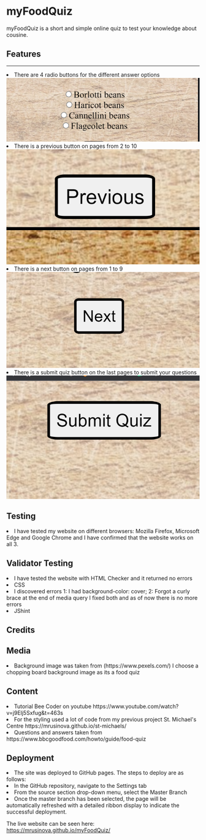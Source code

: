 # myFoodQuiz

<p>myFoodQuiz is a short and simple online quiz to test your knowledge about cousine.</p>

## Features
<hr>
<li>There are 4 radio buttons for the different answer options</li>
<img src="assets/images/readme/radiobtn.png" alt="">
<li>There is a previous button on pages from 2 to 10</li>
<img src="assets/images/readme/previousbtn.png" alt="">
<li>There is a next button on pages from 1 to 9</li>
<img src="assets/images/readme/nextbtn.png" alt="">
<li>There is a submit quiz button on the last pages to submit your questions</li>
<img src="assets/images/readme/submitbtn.png" alt="">

## Testing
<li>I have tested my website on different browsers: Mozilla Firefox, Microsoft Edge and Google Chrome and I have confirmed that the website works on all 3.

## Validator Testing

<li> I have tested the website with HTML Checker and it returned no errors

<li> CSS
<li> I discovered errors 
1: I had background-color: cover;
2: Forgot a curly brace at the end of media query
I fixed both and as of now there is no more errors
<li>JShint

## Credits

## Media
<li> Background image was taken from (https://www.pexels.com/) I choose a chopping board background image as its a food quiz

## Content
<li> Tutorial Bee Coder on youtube https://www.youtube.com/watch?v=j9Elj5Sxfug&t=463s
<li> For the styling used a lot of code from my previous project St. Michael's Centre https://mrusinova.github.io/st-michaels/
<li> Questions and answers taken from https://www.bbcgoodfood.com/howto/guide/food-quiz

## Deployment
<li> The site was deployed to GitHub pages. The steps to deploy are as follows:
<li> In the GitHub repository, navigate to the Settings tab
<li> From the source section drop-down menu, select the Master Branch
 <li>Once the master branch has been selected, the page will be automatically refreshed with a detailed ribbon display to indicate the successful deployment.

 The live website can be seen here: https://mrusinova.github.io/myFoodQuiz/